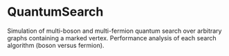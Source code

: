 # QuantumSearch
Simulation of multi-boson and multi-fermion quantum search over arbitrary graphs containing a marked vertex. Performance analysis of each search algorithm (boson versus fermion).
